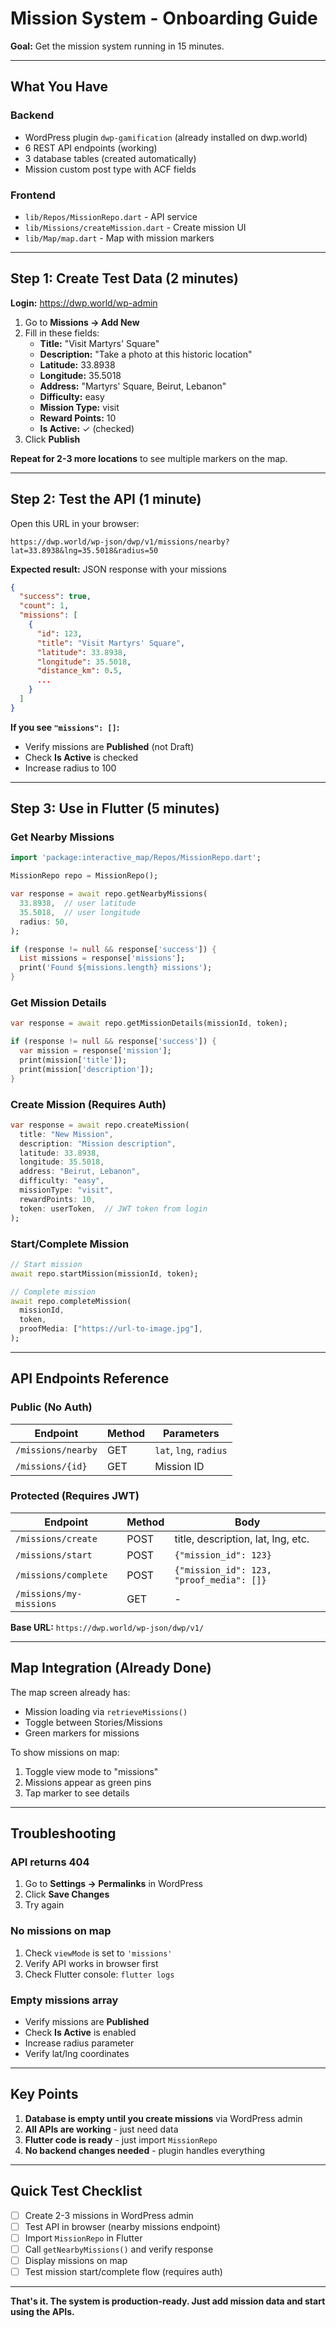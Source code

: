 # Mission System - Onboarding Guide

**Goal:** Get the mission system running in 15 minutes.

---

## What You Have

### Backend
- WordPress plugin `dwp-gamification` (already installed on dwp.world)
- 6 REST API endpoints (working)
- 3 database tables (created automatically)
- Mission custom post type with ACF fields

### Frontend
- `lib/Repos/MissionRepo.dart` - API service
- `lib/Missions/createMission.dart` - Create mission UI
- `lib/Map/map.dart` - Map with mission markers

---

## Step 1: Create Test Data (2 minutes)

**Login:** https://dwp.world/wp-admin

1. Go to **Missions → Add New**
2. Fill in these fields:
   - **Title:** "Visit Martyrs' Square"
   - **Description:** "Take a photo at this historic location"
   - **Latitude:** 33.8938
   - **Longitude:** 35.5018
   - **Address:** "Martyrs' Square, Beirut, Lebanon"
   - **Difficulty:** easy
   - **Mission Type:** visit
   - **Reward Points:** 10
   - **Is Active:** ✓ (checked)
3. Click **Publish**

**Repeat for 2-3 more locations** to see multiple markers on the map.

---

## Step 2: Test the API (1 minute)

Open this URL in your browser:

```
https://dwp.world/wp-json/dwp/v1/missions/nearby?lat=33.8938&lng=35.5018&radius=50
```

**Expected result:** JSON response with your missions

```json
{
  "success": true,
  "count": 1,
  "missions": [
    {
      "id": 123,
      "title": "Visit Martyrs' Square",
      "latitude": 33.8938,
      "longitude": 35.5018,
      "distance_km": 0.5,
      ...
    }
  ]
}
```

**If you see `"missions": []`:**
- Verify missions are **Published** (not Draft)
- Check **Is Active** is checked
- Increase radius to 100

---

## Step 3: Use in Flutter (5 minutes)

### Get Nearby Missions

```dart
import 'package:interactive_map/Repos/MissionRepo.dart';

MissionRepo repo = MissionRepo();

var response = await repo.getNearbyMissions(
  33.8938,  // user latitude
  35.5018,  // user longitude
  radius: 50,
);

if (response != null && response['success']) {
  List missions = response['missions'];
  print('Found ${missions.length} missions');
}
```

### Get Mission Details

```dart
var response = await repo.getMissionDetails(missionId, token);

if (response != null && response['success']) {
  var mission = response['mission'];
  print(mission['title']);
  print(mission['description']);
}
```

### Create Mission (Requires Auth)

```dart
var response = await repo.createMission(
  title: "New Mission",
  description: "Mission description",
  latitude: 33.8938,
  longitude: 35.5018,
  address: "Beirut, Lebanon",
  difficulty: "easy",
  missionType: "visit",
  rewardPoints: 10,
  token: userToken,  // JWT token from login
);
```

### Start/Complete Mission

```dart
// Start mission
await repo.startMission(missionId, token);

// Complete mission
await repo.completeMission(
  missionId,
  token,
  proofMedia: ["https://url-to-image.jpg"],
);
```

---

## API Endpoints Reference

### Public (No Auth)
| Endpoint | Method | Parameters |
|----------|--------|------------|
| `/missions/nearby` | GET | `lat`, `lng`, `radius` |
| `/missions/{id}` | GET | Mission ID |

### Protected (Requires JWT)
| Endpoint | Method | Body |
|----------|--------|------|
| `/missions/create` | POST | title, description, lat, lng, etc. |
| `/missions/start` | POST | `{"mission_id": 123}` |
| `/missions/complete` | POST | `{"mission_id": 123, "proof_media": []}` |
| `/missions/my-missions` | GET | - |

**Base URL:** `https://dwp.world/wp-json/dwp/v1/`

---

## Map Integration (Already Done)

The map screen already has:
- Mission loading via `retrieveMissions()`
- Toggle between Stories/Missions
- Green markers for missions

To show missions on map:
1. Toggle view mode to "missions"
2. Missions appear as green pins
3. Tap marker to see details

---

## Troubleshooting

### API returns 404
1. Go to **Settings → Permalinks** in WordPress
2. Click **Save Changes**
3. Try again

### No missions on map
1. Check `viewMode` is set to `'missions'`
2. Verify API works in browser first
3. Check Flutter console: `flutter logs`

### Empty missions array
- Verify missions are **Published**
- Check **Is Active** is enabled
- Increase radius parameter
- Verify lat/lng coordinates

---

## Key Points

1. **Database is empty until you create missions** via WordPress admin
2. **All APIs are working** - just need data
3. **Flutter code is ready** - just import `MissionRepo`
4. **No backend changes needed** - plugin handles everything

---

## Quick Test Checklist

- [ ] Create 2-3 missions in WordPress admin
- [ ] Test API in browser (nearby missions endpoint)
- [ ] Import `MissionRepo` in Flutter
- [ ] Call `getNearbyMissions()` and verify response
- [ ] Display missions on map
- [ ] Test mission start/complete flow (requires auth)

---

**That's it. The system is production-ready. Just add mission data and start using the APIs.**
